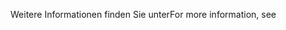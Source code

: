 <span data-ttu-id="3e087-101">Weitere Informationen finden Sie unter</span><span class="sxs-lookup"><span data-stu-id="3e087-101">For more information, see</span></span>